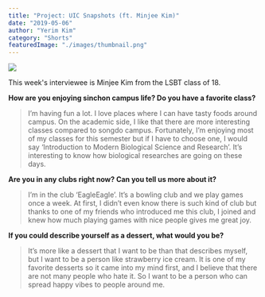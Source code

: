 ```yaml
---
title: "Project: UIC Snapshots (ft. Minjee Kim)"
date: "2019-05-06"
author: "Yerim Kim"
category: "Shorts"
featuredImage: "./images/thumbnail.png"
---
```


![](/images/thumbnail.png)

This week's interviewee is Minjee Kim from the LSBT class of 18.

**How are you enjoying sinchon campus life? Do you have a favorite class?**

> I’m having fun a lot. I love places where I can have tasty foods around campus. On the academic side, I like that there are more interesting classes compared to songdo campus. Fortunately, I’m enjoying most of my classes for this semester but if I have to choose one, I would say ‘Introduction to Modern Biological Science and Research’. It’s interesting to know how biological researches are going on these days.  

**Are you in any clubs right now? Can you tell us more about it?**

> I’m in the club ‘EagleEagle’. It’s a bowling club and we play games once a week. At first, I didn’t even know there is such kind of club but thanks to one of my friends who introduced me this club, I joined and knew how much playing games with nice people gives me great joy.  

**If you could describe yourself as a dessert, what would you be?**

> It’s more like a dessert that I want to be than that describes myself, but I want to be a person like strawberry ice cream. It is one of my favorite desserts so it came into my mind first, and I believe that there are not many people who hate it. So I want to be a person who can spread happy vibes to people around me.
